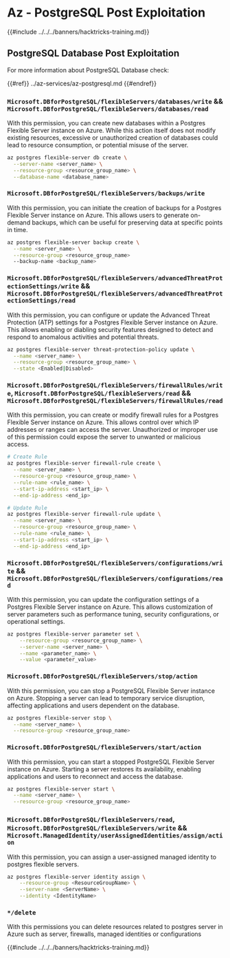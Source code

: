 # Az - PostgreSQL Post Exploitation

{{#include ../../../banners/hacktricks-training.md}}

## PostgreSQL Database Post Exploitation
For more information about PostgreSQL Database check:

{{#ref}}
../az-services/az-postgresql.md
{{#endref}}

### `Microsoft.DBforPostgreSQL/flexibleServers/databases/write` && `Microsoft.DBforPostgreSQL/flexibleServers/databases/read`

With this permission, you can create new databases within a Postgres Flexible Server instance on Azure. While this action itself does not modify existing resources, excessive or unauthorized creation of databases could lead to resource consumption, or potential misuse of the server.

```bash
az postgres flexible-server db create \
  --server-name <server_name> \
  --resource-group <resource_group_name> \
  --database-name <database_name>
```

### `Microsoft.DBforPostgreSQL/flexibleServers/backups/write`

With this permission, you can initiate the creation of backups for a Postgres Flexible Server instance on Azure. This allows users to generate on-demand backups, which can be useful for preserving data at specific points in time.

```bash
az postgres flexible-server backup create \
  --name <server_name> \
  --resource-group <resource_group_name>
  --backup-name <backup_name>
```

### `Microsoft.DBforPostgreSQL/flexibleServers/advancedThreatProtectionSettings/write` && `Microsoft.DBforPostgreSQL/flexibleServers/advancedThreatProtectionSettings/read`

With this permission, you can configure or update the Advanced Threat Protection (ATP) settings for a Postgres Flexible Server instance on Azure. This allows enabling or diabling security features designed to detect and respond to anomalous activities and potential threats.

```bash
az postgres flexible-server threat-protection-policy update \
  --name <server_name> \
  --resource-group <resource_group_name> \
  --state <Enabled|Disabled>
```

### `Microsoft.DBforPostgreSQL/flexibleServers/firewallRules/write`, `Microsoft.DBforPostgreSQL/flexibleServers/read` && `Microsoft.DBforPostgreSQL/flexibleServers/firewallRules/read`

With this permission, you can create or modify firewall rules for a Postgres Flexible Server instance on Azure. This allows control over which IP addresses or ranges can access the server. Unauthorized or improper use of this permission could expose the server to unwanted or malicious access.

```bash
# Create Rule
az postgres flexible-server firewall-rule create \
  --name <server_name> \
  --resource-group <resource_group_name> \
  --rule-name <rule_name> \
  --start-ip-address <start_ip> \
  --end-ip-address <end_ip>

# Update Rule
az postgres flexible-server firewall-rule update \
  --name <server_name> \
  --resource-group <resource_group_name> \
  --rule-name <rule_name> \
  --start-ip-address <start_ip> \
  --end-ip-address <end_ip>
```

### `Microsoft.DBforPostgreSQL/flexibleServers/configurations/write` && `Microsoft.DBforPostgreSQL/flexibleServers/configurations/read`

With this permission, you can update the configuration settings of a Postgres Flexible Server instance on Azure. This allows customization of server parameters such as performance tuning, security configurations, or operational settings.

```bash
az postgres flexible-server parameter set \
    --resource-group <resource_group_name> \
    --server-name <server_name> \
    --name <parameter_name> \
    --value <parameter_value>
```

### `Microsoft.DBforPostgreSQL/flexibleServers/stop/action`

With this permission, you can stop a PostgreSQL Flexible Server instance on Azure. Stopping a server can lead to temporary service disruption, affecting applications and users dependent on the database.

```bash
az postgres flexible-server stop \
  --name <server_name> \
  --resource-group <resource_group_name>
  ```

### `Microsoft.DBforPostgreSQL/flexibleServers/start/action`
With this permission, you can start a stopped PostgreSQL Flexible Server instance on Azure. Starting a server restores its availability, enabling applications and users to reconnect and access the database.

```bash
az postgres flexible-server start \
  --name <server_name> \
  --resource-group <resource_group_name>
```

### `Microsoft.DBforPostgreSQL/flexibleServers/read`, `Microsoft.DBforPostgreSQL/flexibleServers/write` && `Microsoft.ManagedIdentity/userAssignedIdentities/assign/action`

With this permission, you can assign a user-assigned managed identity to postgres flexible servers.

```bash
az postgres flexible-server identity assign \
    --resource-group <ResourceGroupName> \
    --server-name <ServerName> \
    --identity <IdentityName>
```

### `*/delete`
With this permissions you can delete resources related to postgres server in Azure such as server, firewalls, managed identities or configurations


{{#include ../../../banners/hacktricks-training.md}}

